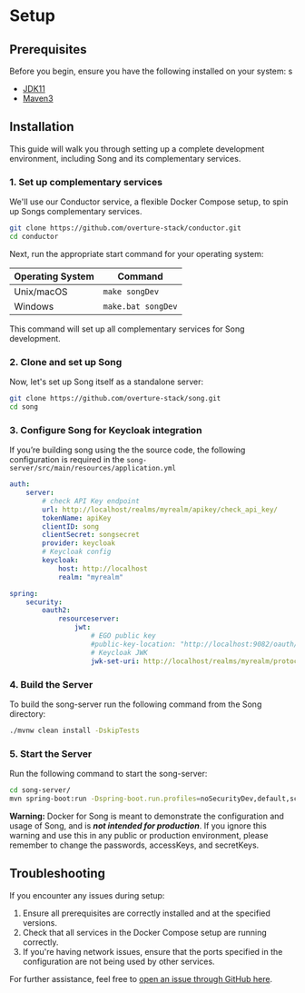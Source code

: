 # Setup

## Prerequisites

Before you begin, ensure you have the following installed on your system:
s
- [JDK11](https://www.oracle.com/ca-en/java/technologies/downloads/)
- [Maven3](https://maven.apache.org/download.cgi)

## Installation

This guide will walk you through setting up a complete development environment, including Song and its complementary services.

### 1. Set up complementary services

We'll use our Conductor service, a flexible Docker Compose setup, to spin up Songs complementary services.

```bash
git clone https://github.com/overture-stack/conductor.git
cd conductor
```

Next, run the appropriate start command for your operating system:

| Operating System | Command |
|------------------|---------|
| Unix/macOS       | `make songDev` |
| Windows          | `make.bat songDev` |

This command will set up all complementary services for Song development.

### 2. Clone and set up Song

Now, let's set up Song itself as a standalone server:

```bash
git clone https://github.com/overture-stack/song.git
cd song
```

### 3. Configure Song for Keycloak integration

If you’re building song using the the source code, the following configuration is required in the `song-server/src/main/resources/application.yml`

```yaml
auth:
	server:
		# check API Key endpoint
		url: http://localhost/realms/myrealm/apikey/check_api_key/
		tokenName: apiKey
		clientID: song
		clientSecret: songsecret
		provider: keycloak
		# Keycloak config
		keycloak:
			host: http://localhost
			realm: "myrealm"

spring:
    security:
        oauth2:
            resourceserver:
                jwt:
                    # EGO public key
                    #public-key-location: "http://localhost:9082/oauth/token/public_key"
                    # Keycloak JWK
                    jwk-set-uri: http://localhost/realms/myrealm/protocol/openid-connect/certs
```

### 4. Build the Server

​To build the song-server run the following command from the Song directory:

```bash
./mvnw clean install -DskipTests
```

### 5. Start the Server

Run the following command to start the song-server:

```bash
cd song-server/
mvn spring-boot:run -Dspring-boot.run.profiles=noSecurityDev,default,score-client-cred
```

**Warning:** Docker for Song is meant to demonstrate the configuration and usage of Song, and is **_not intended for production_**. If you ignore this warning and use this in any public or production environment, please remember to change the passwords, accessKeys, and secretKeys.

## Troubleshooting

If you encounter any issues during setup:

1. Ensure all prerequisites are correctly installed and at the specified versions.
2. Check that all services in the Docker Compose setup are running correctly.
3. If you're having network issues, ensure that the ports specified in the configuration are not being used by other services.

For further assistance, feel free to [open an issue through GitHub here](https://github.com/overture-stack/stage/issues/new?assignees=&labels=&projects=&template=Feature_Requests.md).
